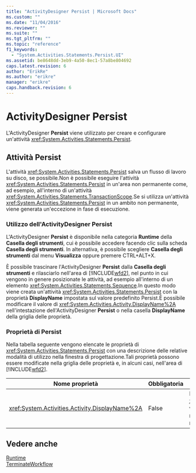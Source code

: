 ```yaml
---
title: "ActivityDesigner Persist | Microsoft Docs"
ms.custom: ""
ms.date: "11/04/2016"
ms.reviewer: ""
ms.suite: ""
ms.tgt_pltfrm: ""
ms.topic: "reference"
f1_keywords: 
  - "System.Activities.Statements.Persist.UI"
ms.assetid: be8648dd-3eb9-4a50-8ec1-57a8be804692
caps.latest.revision: 6
author: "ErikRe"
ms.author: "erikre"
manager: "erikre"
caps.handback.revision: 6
---
```

# ActivityDesigner Persist
L'ActivityDesigner **Persist** viene utilizzato per creare e configurare un'attività <xref:System.Activities.Statements.Persist>.  
  
## Attività Persist  
 L'attività <xref:System.Activities.Statements.Persist> salva un flusso di lavoro su disco, se possibile.Non è possibile eseguire l'attività <xref:System.Activities.Statements.Persist> in un'area non permanente come, ad esempio, all'interno di un'attività <xref:System.Activities.Statements.TransactionScope>.Se si utilizza un'attività <xref:System.Activities.Statements.Persist> in un ambito non permanente, viene generata un'eccezione in fase di esecuzione.  
  
### Utilizzo dell'ActivityDesigner Persist  
 L'ActivityDesigner **Persist** è disponibile nella categoria **Runtime** della **Casella degli strumenti**, cui è possibile accedere facendo clic sulla scheda **Casella degli strumenti**. In alternativa, è possibile scegliere **Casella degli strumenti** dal menu **Visualizza** oppure premere CTRL\+ALT\+X.  
  
 È possibile trascinare l'ActivityDesigner **Persist** dalla **Casella degli strumenti** e rilasciarlo nell'area di [!INCLUDE[wfd2](../workflow-designer/includes/wfd2_md.md)], nel punto in cui vengono in genere posizionate le attività, ad esempio all'interno di un elemento <xref:System.Activities.Statements.Sequence>.In questo modo viene creata un'attività <xref:System.Activities.Statements.Persist> con la proprietà **DisplayName** impostata sul valore predefinito Persist.È possibile modificare il valore di <xref:System.Activities.Activity.DisplayName%2A> nell'intestazione dell'ActivityDesigner **Persist** o nella casella **DisplayName** della griglia delle proprietà.  
  
### Proprietà di Persist  
 Nella tabella seguente vengono elencate le proprietà di <xref:System.Activities.Statements.Persist> con una descrizione delle relative modalità di utilizzo nella finestra di progettazione.Tali proprietà possono essere modificate nella griglia delle proprietà e, in alcuni casi, nell'area di [!INCLUDE[wfd2](../workflow-designer/includes/wfd2_md.md)].  
  
|Nome proprietà|Obbligatoria|Utilizzo|  
|--------------------|------------------|--------------|  
|<xref:System.Activities.Activity.DisplayName%2A>|False|Nome descrittivo dell'attività <xref:System.Activities.Statements.Persist>.Il valore predefinito è Persist.Sebbene il nome visualizzato non sia obbligatorio, se ne consiglia l'utilizzo.|  
  
## Vedere anche  
 [Runtime](../workflow-designer/runtime-activity-designers.md)   
 [TerminateWorkflow](../workflow-designer/terminateworkflow-activity-designer.md)